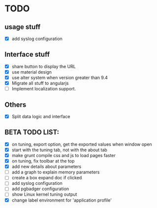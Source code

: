 # TODO

## usage stuff

- [x] add syslog configuration

## Interface stuff
- [x] share button to display the URL
- [x] use material design
- [x] use alter system when version greater than 9.4
- [x] Migrate all stuff to angularjs
- [ ] Implement localization support. 

## Others

- [x] Split data logic and interface

## BETA TODO LIST:
- [x] on tuning, export option, get the exported values when window open
- [x] start with the tuning tab, not with the about tab
- [x] make grunt compile css and js to load pages faster
- [x] on tuning, fix toolbar at the top
- [x] add new details about parameters
- [ ] add a graph to explain memory parameters
- [ ] create a box expand doc if clicked
- [ ] add syslog configuration
- [ ] add pgbadger configuration
- [ ] show Linux kernel tuning output
- [x] change label environment for 'application profile'